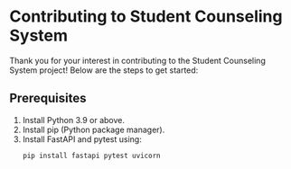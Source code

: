 # Contributing to Student Counseling System

Thank you for your interest in contributing to the Student Counseling System project! Below are the steps to get started:

## Prerequisites
1. Install Python 3.9 or above.
2. Install pip (Python package manager).
3. Install FastAPI and pytest using:
   ```bash
   pip install fastapi pytest uvicorn
